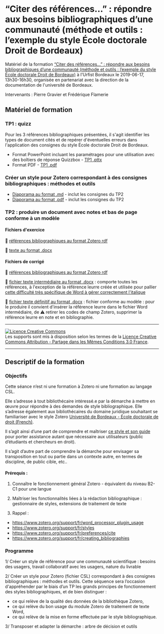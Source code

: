 # “Citer des références...” : répondre aux besoins bibliographiques d’une communauté (méthode et outils : l’exemple du style École doctorale Droit de Bordeaux)

Matériel de la formation [ “Citer des références...” : répondre aux besoins bibliographiques d’une communauté (méthode et outils : l’exemple du style École doctorale Droit de Bordeaux)](https://sygefor.reseau-urfist.fr/#/training/8031/8938) à l'Urfist Bordeaux le 2019-06-17, 13h30-16h30, organisée en partenariat avec la direction de la documentation de l'université de Bordeaux.

Intervenants : Pierre Gravier et Frédérique Flamerie

## Matériel de formation
### TP1 : quizz

Pour les 3 références bibliographiques présentées, il s'agit identifier les types de document cités et de repérer d'éventuelles erreurs dans l'application des consignes du style École doctorale Droit de Bordeaux.

* Format PowerPoint incluant les paramétrages pour une utilisation avec des boîtiers de réponse Quizzbox - [TP1 .pttx](https://github.com/urfistbordeaux/csl_ed_droit_ubx/blob/master/201906_citer_des_refs/2019_06_citer_des_refs_tp1.pptx)
* Format PDF - [TP1 .pdf](https://github.com/urfistbordeaux/csl_ed_droit_ubx/blob/master/201906_citer_des_refs/2019_06_citer_des_refs_tp1.pptx)

### Créer un style pour Zotero correspondant à des consignes bibliographiques : méthodes et outils

* [Diaporama au format .md](https://github.com/urfistbordeaux/csl_ed_droit_ubx/blob/master/201906_citer_des_refs/2019_06_citer_des_refs_outils_methodes.md) - inclut les consignes du TP2
* [Diaporama au format .pdf](https://github.com/urfistbordeaux/csl_ed_droit_ubx/blob/master/201906_citer_des_refs/2019_06_citer_des_refs_outils_methodes.md) - inclut les consignes du TP2

### TP2 : produire un document avec notes et bas de page conforme à un modèle

#### Fichiers d'exercice

:book: [références bibliographiques au format  Zotero rdf](https://github.com/urfistbordeaux/csl_ed_droit_ubx/blob/master/201906_citer_des_refs/bib_tp2_base.rdf)

:page_facing_up: [texte au format .docx](https://github.com/urfistbordeaux/csl_ed_droit_ubx/blob/master/201906_citer_des_refs/2019_06_citer_des_refs_tp2_texte.docx)

#### Fichiers de corrigé

:book: [références bibliographiques au format Zotero rdf](https://github.com/urfistbordeaux/csl_ed_droit_ubx/blob/master/201906_citer_des_refs/bib_tp2_corrige.rdf)

:page_facing_up: [fichier texte intermédiaire au format .docx](https://github.com/urfistbordeaux/csl_ed_droit_ubx/blob/master/201906_citer_des_refs/2019_06_citer_des_refs_tp2_CORRIGE_texte.docx) : comporte toutes les références, à l'exception de la référence leurre créée et utilisée pour pallier [cette difficulté très spécifique de Word à gérer correctement l'italique](https://www.zotero.org/support/kb/italics_in_word_bibliographies)

:page_facing_up: [fichier texte définitif au format .docx](https://github.com/urfistbordeaux/csl_ed_droit_ubx/blob/master/201906_citer_des_refs/2019_06_citer_des_refs_tp2_CORRIGE_texte.docx) : fichier conforme au modèle : pour le produire il convient d'insérer la référence leurre dans le fichier Word intermédiaire, de :warning: retirer les codes de champ Zotero, supprimer la référence leurre en note et en bibliographie.

***

<a rel="license" href="http://creativecommons.org/licenses/by-sa/3.0/fr/"><img alt="Licence Creative Commons" style="border-width:0" src="https://i.creativecommons.org/l/by-sa/3.0/fr/88x31.png" /></a><br />Les supports sont mis à disposition selon les termes de la <a rel="license" href="http://creativecommons.org/licenses/by-sa/3.0/fr/">Licence Creative Commons Attribution -  Partage dans les Mêmes Conditions 3.0 France</a>.

***

## Descriptif de la formation
### Objectifs

Cette séance n’est ni une formation à Zotero ni une formation au langage CSL.

Elle s’adresse à tout bibliothécaire intéressé.e par la démarche à mettre en œuvre pour répondre à des demandes de style bibliographique. Elle s’adresse également aux bibliothécaires du domaine juridique souhaitant se familiariser avec le style Zotero [Université de Bordeaux - École doctorale de droit (French)](https://www.zotero.org/styles/universite-de-bordeaux-ecole-doctorale-de-droit).

Il s’agit ainsi d’une part de comprendre et maîtriser [ce style et son guide](http://weburfist.univ-bordeaux.fr/citer-des-references-juridiques-guide-et-style-zotero/) pour porter assistance autant que nécessaire aux utilisateurs (public d’étudiants et chercheurs en droit).

Il s’agit d’autre part de comprendre la démarche pour envisager sa transposition en tout ou partie dans un contexte autre, en termes de discipline, de public cible, etc..

#### Prérequis :
1. Connaître le fonctionnement général Zotero - équivalent du niveau B2-C1 pour une langue

2. Maîtriser les fonctionnalités liées à la rédaction bibliographique : gestionnaire de styles, extensions de traitement de texte

3. Rappel :

* https://www.zotero.org/support/fr/word_processor_plugin_usage
* https://www.zotero.org/support/fr/styles
* https://www.zotero.org/support/fr/preferences/cite
* https://www.zotero.org/support/fr/creating_bibliographies

### Programme
1/ Créer un style de référence pour une communauté scientifique : besoins des usagers, travail collaboratif avec les usagers, nature du livrable

2/ Créer un style pour Zotero (fichier CSL) correspondant à des consignes bibliographiques : méthodes et outils. Cette séquence sera l’occasion d'appréhender par le biais d’un TP les grands principes de fonctionnement des styles bibliographiques, et de bien distinguer :

* ce qui relève de la qualité des données de la bibliothèque Zotero,
* ce qui relève du bon usage du module Zotero de traitement de texte Word,
* ce qui relève de la mise en forme effectuée par le style bibliographique.

3/ Transposer et adapter la démarche : arbre de décision et outils

